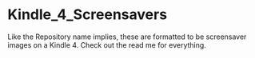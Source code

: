 # Kindle_4_Screensavers
Like the Repository name implies, these are formatted to be screensaver images on a Kindle 4. Check out the read me for everything. 
